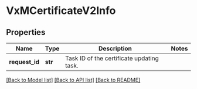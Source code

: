 # VxMCertificateV2Info

## Properties
Name | Type | Description | Notes
------------ | ------------- | ------------- | -------------
**request_id** | **str** | Task ID of the certificate updating task. | 

[[Back to Model list]](../README.md#documentation-for-models) [[Back to API list]](../README.md#documentation-for-api-endpoints) [[Back to README]](../README.md)

